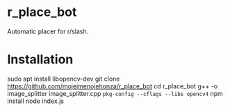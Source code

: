 # r_place_bot
Automatic placer for r/slash.

# Installation
sudo apt install libopencv-dev
git clone https://github.com/mojejmenojehonza/r_place_bot
cd r_place_bot
g++ -o image_splitter image_splitter.cpp `pkg-config --cflags --libs opencv4`
npm install
node index.js
